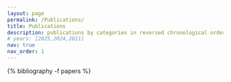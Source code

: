 ```yaml
---
layout: page
permalink: /Publications/
title: Publications
description: publications by categories in reversed chronological order. generated by jekyll-scholar.
# years: [2025,2024,2021]
nav: true
nav_order: 1
---
```

<!-- _pages/publications.md -->
<div class="publications">

<!-- {%- for y in page.years %}
  <h2 class="year">{{y}}</h2>
  {% bibliography -f papers -q @*[year={{y}}]* %}
{% endfor %} -->

{% bibliography -f papers %}

</div>

